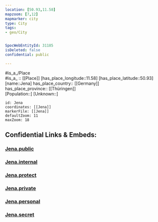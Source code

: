 ```yaml
---
location: [50.93,11.58] 
mapzoom: [7,12] 
mapmarker: city 
type: City
tags:
- geo/City


SpocWebEntityId: 31185
isDeleted: false
confidential: public

---
```

#is_a_/Place  
#is_a_ :: [[Place]] 
[has_place_longitude::11.58] 
[has_place_latitude::50.93] 
[name::Jena] 
has_place_country:: [[Germany]]  
has_place_province:: [[Thüringen]]  
[Population::] 
[Unknown::] 


```leaflet
id: Jena
coordinates: [[Jena]] 
markerFile: [[Jena]] 
defaultZoom: 11 
maxZoom: 18
```


## Confidential Links & Embeds: 

### [Jena.public](/_public/\Earth\Continent\Europe\Europe~Central\Germany\Germany~East\Thüringen\counties~THJena.public.md) 

### [Jena.internal](/_internal/\Earth\Continent\Europe\Europe~Central\Germany\Germany~East\Thüringen\counties~THJena.internal.md) 

### [Jena.protect](/_protect/\Earth\Continent\Europe\Europe~Central\Germany\Germany~East\Thüringen\counties~THJena.protect.md) 

### [Jena.private](/_private/\Earth\Continent\Europe\Europe~Central\Germany\Germany~East\Thüringen\counties~THJena.private.md) 

### [Jena.personal](/_personal/\Earth\Continent\Europe\Europe~Central\Germany\Germany~East\Thüringen\counties~THJena.personal.md) 

### [Jena.secret](/_secret/\Earth\Continent\Europe\Europe~Central\Germany\Germany~East\Thüringen\counties~THJena.secret.md)

